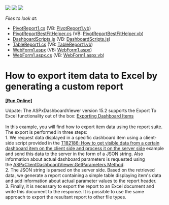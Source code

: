 <!-- default badges list -->
![](https://img.shields.io/endpoint?url=https://codecentral.devexpress.com/api/v1/VersionRange/128580203/16.2.3%2B)
[![](https://img.shields.io/badge/Open_in_DevExpress_Support_Center-FF7200?style=flat-square&logo=DevExpress&logoColor=white)](https://supportcenter.devexpress.com/ticket/details/T234458)
[![](https://img.shields.io/badge/📖_How_to_use_DevExpress_Examples-e9f6fc?style=flat-square)](https://docs.devexpress.com/GeneralInformation/403183)
<!-- default badges end -->
<!-- default file list -->
*Files to look at*:

* [PivotReport1.cs](./CS/WebDashboard_CustomExport/PivotReport1.cs) (VB: [PivotReport1.vb](./VB/WebDashboard_CustomExport/PivotReport1.vb))
* [PivotReportBestFitHelper.cs](./CS/WebDashboard_CustomExport/PivotReportBestFitHelper.cs) (VB: [PivotReportBestFitHelper.vb](./VB/WebDashboard_CustomExport/PivotReportBestFitHelper.vb))
* [DashboardScripts.js](./CS/WebDashboard_CustomExport/Scripts/DashboardScripts.js) (VB: [DashboardScripts.js](./VB/WebDashboard_CustomExport/Scripts/DashboardScripts.js))
* [TableReport1.cs](./CS/WebDashboard_CustomExport/TableReport1.cs) (VB: [TableReport1.vb](./VB/WebDashboard_CustomExport/TableReport1.vb))
* [WebForm1.aspx](./CS/WebDashboard_CustomExport/WebForm1.aspx) (VB: [WebForm1.aspx](./VB/WebDashboard_CustomExport/WebForm1.aspx))
* [WebForm1.aspx.cs](./CS/WebDashboard_CustomExport/WebForm1.aspx.cs) (VB: [WebForm1.aspx.vb](./VB/WebDashboard_CustomExport/WebForm1.aspx.vb))
<!-- default file list end -->
# How to export item data to Excel by generating a custom report
<!-- run online -->
**[[Run Online]](https://codecentral.devexpress.com/t234458/)**
<!-- run online end -->


<p>Udpate: The ASPxDashboardViewer version 15.2 supports the Export To Excel functionality out of the box: <a href="https://documentation.devexpress.com/#Dashboard/CustomDocument15183">Exporting Dashboard Items</a><br><br>In this example, you will find how to export item data using the report suite. The export is performed in three steps:<br>1. We request data displayed in a specific dashboard item using a client-side script provided in the <a href="https://www.devexpress.com/Support/Center/p/T182186">T182186: How to get visible data from a certain dashboard item on the client side and process it on the server side</a> example and send this data to the server in the form of a JSON string. Also information about actual dashboard parameters is requested using the <a href="https://documentation.devexpress.com/#Dashboard/DevExpressDashboardWebScriptsASPxClientDashboardViewer_GetParameterstopic">ASPxClientDashboardViewer.GetParameters Method</a>.<br>2. The JSON string is parsed on the server side. Based on the retrieved data, we generate a report containing a simple table displaying item's data and add information about actual parameter values to the report header. <br>3. Finally, it is necessary to export the report to an Excel document and write this document to the response. It is possible to use the same approach to export the resultant report to other file types. </p>

<br/>


